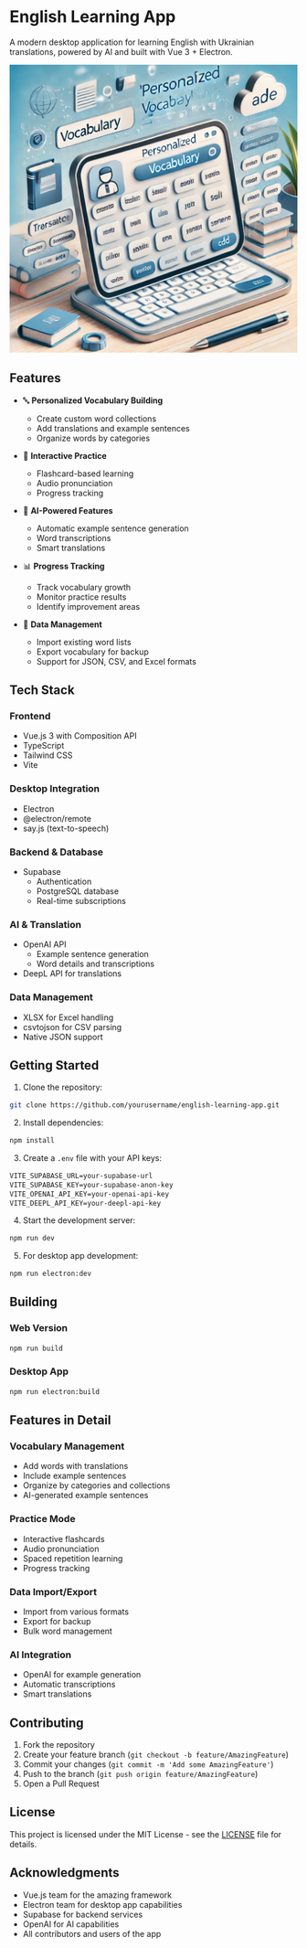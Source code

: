 # English Learning App

A modern desktop application for learning English with Ukrainian translations, powered by AI and built with Vue 3 + Electron.

![English Learning App](public/images/placeholders/vocabulary.webp)

## Features

- 🔤 **Personalized Vocabulary Building**
  - Create custom word collections
  - Add translations and example sentences
  - Organize words by categories

- 🎯 **Interactive Practice**
  - Flashcard-based learning
  - Audio pronunciation
  - Progress tracking

- 🤖 **AI-Powered Features**
  - Automatic example sentence generation
  - Word transcriptions
  - Smart translations

- 📊 **Progress Tracking**
  - Track vocabulary growth
  - Monitor practice results
  - Identify improvement areas

- 💾 **Data Management**
  - Import existing word lists
  - Export vocabulary for backup
  - Support for JSON, CSV, and Excel formats

## Tech Stack

### Frontend
- Vue.js 3 with Composition API
- TypeScript
- Tailwind CSS
- Vite

### Desktop Integration
- Electron
- @electron/remote
- say.js (text-to-speech)

### Backend & Database
- Supabase
  - Authentication
  - PostgreSQL database
  - Real-time subscriptions

### AI & Translation
- OpenAI API
  - Example sentence generation
  - Word details and transcriptions
- DeepL API for translations

### Data Management
- XLSX for Excel handling
- csvtojson for CSV parsing
- Native JSON support

## Getting Started

1. Clone the repository:
```bash
git clone https://github.com/yourusername/english-learning-app.git
```

2. Install dependencies:
```bash
npm install
```

3. Create a `.env` file with your API keys:
```env
VITE_SUPABASE_URL=your-supabase-url
VITE_SUPABASE_KEY=your-supabase-anon-key
VITE_OPENAI_API_KEY=your-openai-api-key
VITE_DEEPL_API_KEY=your-deepl-api-key
```

4. Start the development server:
```bash
npm run dev
```

5. For desktop app development:
```bash
npm run electron:dev
```

## Building

### Web Version
```bash
npm run build
```

### Desktop App
```bash
npm run electron:build
```

## Features in Detail

### Vocabulary Management
- Add words with translations
- Include example sentences
- Organize by categories and collections
- AI-generated example sentences

### Practice Mode
- Interactive flashcards
- Audio pronunciation
- Spaced repetition learning
- Progress tracking

### Data Import/Export
- Import from various formats
- Export for backup
- Bulk word management

### AI Integration
- OpenAI for example generation
- Automatic transcriptions
- Smart translations

## Contributing

1. Fork the repository
2. Create your feature branch (`git checkout -b feature/AmazingFeature`)
3. Commit your changes (`git commit -m 'Add some AmazingFeature'`)
4. Push to the branch (`git push origin feature/AmazingFeature`)
5. Open a Pull Request

## License

This project is licensed under the MIT License - see the [LICENSE](LICENSE) file for details.

## Acknowledgments

- Vue.js team for the amazing framework
- Electron team for desktop app capabilities
- Supabase for backend services
- OpenAI for AI capabilities
- All contributors and users of the app
